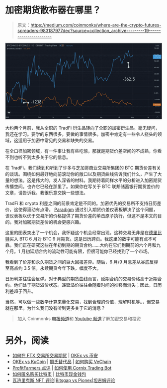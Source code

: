 # 加密期货散布器在哪里？

> 原文：<https://medium.com/coinmonks/where-are-the-crypto-futures-spreaders-983187977dec?source=collection_archive---------19----------------------->

![](img/833079e7667bcfd1c994ec325ea0df0f.png)

大约两个月前，我从全职的 TradFi 衍生品转向了全职的加密衍生品。毫无疑问，我还在学习。要学的东西很多，要做的事情很多。加密中肯定有一些令人挠头的领域，这适用于加密中常见的交易和缺失的交易。

在全口径加密领域，有一件事让我有些吃惊，那就是期货价差空间的不成熟，你看不到也听不到太多关于它的信息。

在 TradFi，我们读到和听到了许多与芝加哥商业交易所集团的 BTC 期货价差有关的谈话。围绕如何最好地向前滚动你的敞口以及期货曲线告诉我们什么，产生了大量的想法。这是伟大的，发人深省的材料。我期待着同样水平的分析进入加密期货传播空间。也许它已经在那里了。如果你在写关于 BTC 联邦储蓄银行期货差价的文章，请告诉我。我很乐意交换一些想法。

TradFi 和 crypto 利差之间的前景肯定是不同的。加密优先的交易所不支持日历差价，这使得滚动有点滑。 [Paradigm](https://www.linkedin.com/feed/#) 通过引入期货价差仪表板解决了这个问题，该仪表板以优于交易所的价格提供了期货价差的单击原子执行，但这不是本文的目的。我对加密期货差价的机会更感兴趣。

这里的图表突出了一个机会，我怀疑这个机会经常出现。这种交易无非是在[德里比特](https://www.linkedin.com/feed/#)买入 BTC 6 月对 BTC 9 月期货。这是日历跨页。我这里的数字可能有点不可靠。我们正在研究这些在年初到期的期货合约……大约在它们到期前的六个月和九个月。1 月初延期合约的流动性可能有限，但很可能你已经找到了一个市场。

我看到了价差和永久期货之间的巨大回报差异。随后，6 月/9 月息差从谷底反弹至高点约 3.5 倍。永续期货今年下跌，幅度不大。

日历利差往往会反弹。对于典型的期货曲线而言，延期合约的交易价格高于近期合约。他们处于期货溢价状态。递延溢价往往会随着时间的推移而消失；因此，日历利差趋于回升。

当然，可以做一些数学计算来量化交易，找到合理的价值，理解时机等。，但交易就在那里。为什么我们没有听到更多关于它的消息？

> 加入 Coinmonks [电报频道](https://t.me/coincodecap)和 [Youtube 频道](https://www.youtube.com/c/coinmonks/videos)了解加密交易和投资

# 另外，阅读

*   [如何在 FTX 交易所交易期货](https://coincodecap.com/ftx-futures-trading) | [OKEx vs 币安](https://coincodecap.com/okex-vs-binance)
*   [OKEx vs KuCoin](https://coincodecap.com/okex-kucoin) | [摄氏替代品](https://coincodecap.com/celsius-alternatives) | [如何购买 VeChain](https://coincodecap.com/buy-vechain)
*   [ProfitFarmers 点评](https://coincodecap.com/profitfarmers-review) | [如何使用 Cornix Trading Bot](https://coincodecap.com/cornix-trading-bot)
*   [如何匿名购买比特币](https://coincodecap.com/buy-bitcoin-anonymously) | [比特币现金钱包](https://coincodecap.com/bitcoin-cash-wallets)
*   [瓦济里克斯 NFT 评论](https://coincodecap.com/wazirx-nft-review)|[Bitsgap vs Pionex](https://coincodecap.com/bitsgap-vs-pionex)|[坦吉姆评论](https://coincodecap.com/tangem-wallet-review)